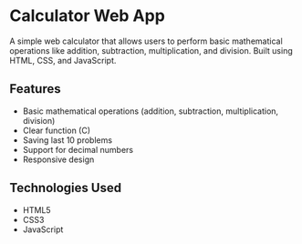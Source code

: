 # Calculator Web App

A simple web calculator that allows users to perform basic mathematical operations like addition, subtraction, multiplication, and division. Built using HTML, CSS, and JavaScript.

## Features
- Basic mathematical operations (addition, subtraction, multiplication, division)
- Clear function (C)
- Saving last 10 problems
- Support for decimal numbers
- Responsive design

## Technologies Used
- HTML5
- CSS3
- JavaScript